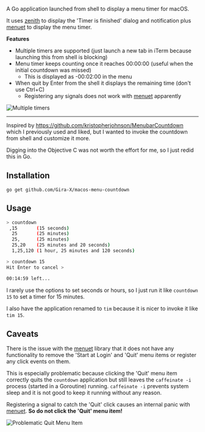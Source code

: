 A Go application launched from shell to display a menu timer for macOS.

It uses [zenith](https://github.com/ncruces/zenity) to display the 'Timer is finished' dialog and
notification plus [menuet](https://github.com/caseymrm/menuet) to display the menu timer.

**Features**

* Multiple timers are supported (just launch a new tab in iTerm because launching this from shell is blocking)
* Menu timer keeps counting once it reaches 00:00:00 (useful when the initial countdown was missed)
  * This is displayed as -00:02:00 in the menu
* When quit by Enter from the shell it displays the remaining time (don't use Ctrl+C)
  * Registering any signals does not work with [menuet](https://github.com/caseymrm/menuet) apparently

![Multiple timers](https://raw.githubusercontent.com/Gira-X/macos-menu-countdown/master/readme-images/multiple-timers.png)

---

Inspired by https://github.com/kristopherjohnson/MenubarCountdown which I previously used and liked,
but I wanted to invoke the countdown from shell and customize it more.

Digging into the Objective C was not worth the effort for me, so I just redid this in Go.


## Installation

`go get github.com/Gira-X/macos-menu-countdown`


## Usage

```bash
> countdown
 ,15       (15 seconds)
  25       (25 minutes)
  25,      (25 minutes)
  25,20    (25 minutes and 20 seconds)
  1,25,120 (1 hour, 25 minutes and 120 seconds)

> countdown 15
Hit Enter to cancel >

00:14:59 left...
```

I rarely use the options to set seconds or hours, so I just run it like `countdown 15` to set a timer for 15 minutes.

I also have the application renamed to `tim` because it is nicer to invoke it like `tim 15`.


## Caveats

There is the issue with the [menuet](https://github.com/caseymrm/menuet) library that it does not have any 
functionality to remove the 'Start at Login' and 'Quit' menu items or register any click events on them.

This is especially problematic because clicking the 'Quit' menu item correctly quits the `countdown` application 
but still leaves the `caffeinate -i` process (started in a Goroutine) running.
`caffeinate -i` prevents system sleep and it is not good to keep it running without any reason.

Registering a signal to catch the 'Quit' click causes an internal panic with 
[menuet](https://github.com/caseymrm/menuet).
**So do not click the 'Quit' menu item!**

![Problematic Quit Menu Item](https://raw.githubusercontent.com/Gira-X/macos-menu-countdown/master/readme-images/menu.png)
